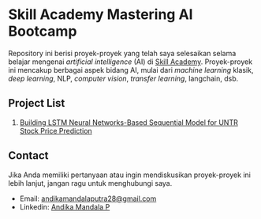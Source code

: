 # Skill Academy Mastering AI Bootcamp
Repository ini berisi proyek-proyek yang telah saya selesaikan selama belajar mengenai *artificial intelligence* (AI) di [Skill Academy](https://skillacademy.com/). Proyek-proyek ini mencakup berbagai aspek bidang AI, mulai dari *machine learning* klasik, *deep learning*, NLP, *computer vision*, *transfer learning*, langchain, dsb.

## Project List
1. [Building LSTM Neural Networks-Based Sequential Model for UNTR Stock Price Prediction](https://github.com/andikaaa18/SkillAcademy_Project/tree/a9ae95045a60380f556120b0747bc92903b87e2c/Final_project)


## Contact
Jika Anda memiliki pertanyaan atau ingin mendiskusikan proyek-proyek ini lebih lanjut, jangan ragu untuk menghubungi saya.
* Email: andikamandalaputra28@gmail.com
* Linkedin: [Andika Mandala P](https://www.linkedin.com/in/andika-mandala-p-a8147a140/)
